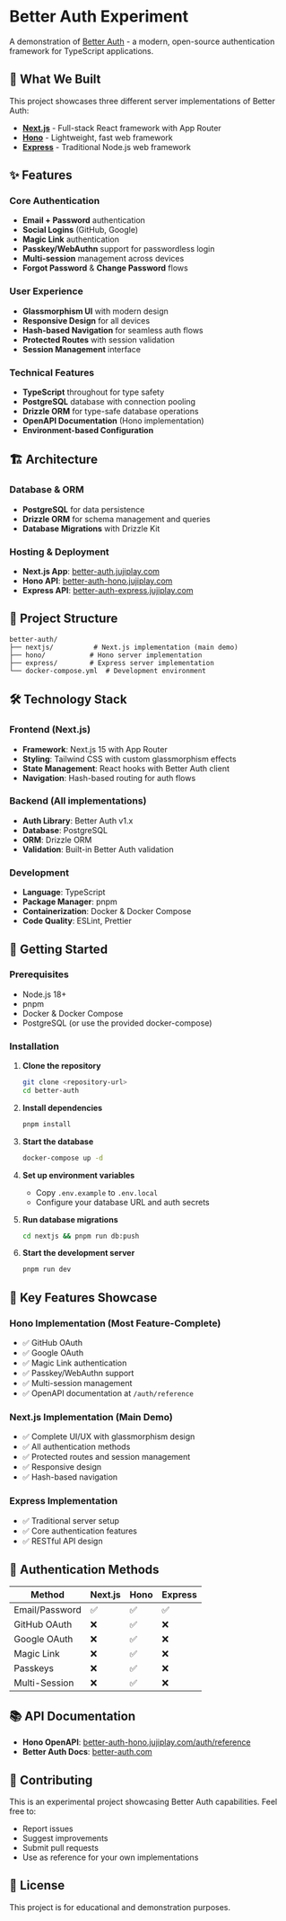 # Better Auth Experiment

A demonstration of [Better Auth](https://www.better-auth.com) - a modern, open-source authentication framework for TypeScript applications.

## 🚀 What We Built

This project showcases three different server implementations of Better Auth:

- **[Next.js](https://nextjs.org)** - Full-stack React framework with App Router
- **[Hono](https://hono.dev)** - Lightweight, fast web framework
- **[Express](https://expressjs.com)** - Traditional Node.js web framework

## ✨ Features

### Core Authentication
- **Email + Password** authentication
- **Social Logins** (GitHub, Google)
- **Magic Link** authentication
- **Passkey/WebAuthn** support for passwordless login
- **Multi-session** management across devices
- **Forgot Password** & **Change Password** flows

### User Experience
- **Glassmorphism UI** with modern design
- **Responsive Design** for all devices
- **Hash-based Navigation** for seamless auth flows
- **Protected Routes** with session validation
- **Session Management** interface

### Technical Features
- **TypeScript** throughout for type safety
- **PostgreSQL** database with connection pooling
- **Drizzle ORM** for type-safe database operations
- **OpenAPI Documentation** (Hono implementation)
- **Environment-based Configuration**

## 🏗️ Architecture

### Database & ORM
- **PostgreSQL** for data persistence
- **Drizzle ORM** for schema management and queries
- **Database Migrations** with Drizzle Kit

### Hosting & Deployment
- **Next.js App**: [better-auth.jujiplay.com](https://better-auth.jujiplay.com)
- **Hono API**: [better-auth-hono.jujiplay.com](https://better-auth-hono.jujiplay.com)
- **Express API**: [better-auth-express.jujiplay.com](https://better-auth-express.jujiplay.com)

## 📁 Project Structure

```
better-auth/
├── nextjs/          # Next.js implementation (main demo)
├── hono/           # Hono server implementation
├── express/        # Express server implementation
└── docker-compose.yml  # Development environment
```

## 🛠️ Technology Stack

### Frontend (Next.js)
- **Framework**: Next.js 15 with App Router
- **Styling**: Tailwind CSS with custom glassmorphism effects
- **State Management**: React hooks with Better Auth client
- **Navigation**: Hash-based routing for auth flows

### Backend (All implementations)
- **Auth Library**: Better Auth v1.x
- **Database**: PostgreSQL
- **ORM**: Drizzle ORM
- **Validation**: Built-in Better Auth validation

### Development
- **Language**: TypeScript
- **Package Manager**: pnpm
- **Containerization**: Docker & Docker Compose
- **Code Quality**: ESLint, Prettier

## 🚀 Getting Started

### Prerequisites
- Node.js 18+
- pnpm
- Docker & Docker Compose
- PostgreSQL (or use the provided docker-compose)

### Installation

1. **Clone the repository**
   ```bash
   git clone <repository-url>
   cd better-auth
   ```

2. **Install dependencies**
   ```bash
   pnpm install
   ```

3. **Start the database**
   ```bash
   docker-compose up -d
   ```

4. **Set up environment variables**
   - Copy `.env.example` to `.env.local`
   - Configure your database URL and auth secrets

5. **Run database migrations**
   ```bash
   cd nextjs && pnpm run db:push
   ```

6. **Start the development server**
   ```bash
   pnpm run dev
   ```

## 🎯 Key Features Showcase

### Hono Implementation (Most Feature-Complete)
- ✅ GitHub OAuth
- ✅ Google OAuth
- ✅ Magic Link authentication
- ✅ Passkey/WebAuthn support
- ✅ Multi-session management
- ✅ OpenAPI documentation at `/auth/reference`

### Next.js Implementation (Main Demo)
- ✅ Complete UI/UX with glassmorphism design
- ✅ All authentication methods
- ✅ Protected routes and session management
- ✅ Responsive design
- ✅ Hash-based navigation

### Express Implementation
- ✅ Traditional server setup
- ✅ Core authentication features
- ✅ RESTful API design

## 🔐 Authentication Methods

| Method | Next.js | Hono | Express |
|--------|---------|------|---------|
| Email/Password | ✅ | ✅ | ✅ |
| GitHub OAuth | ❌ | ✅ | ❌ |
| Google OAuth | ❌ | ✅ | ❌ |
| Magic Link | ❌ | ✅ | ❌ |
| Passkeys | ❌ | ✅ | ❌ |
| Multi-Session | ❌ | ✅ | ❌ |

## 📚 API Documentation

- **Hono OpenAPI**: [better-auth-hono.jujiplay.com/auth/reference](https://better-auth-hono.jujiplay.com/auth/reference)
- **Better Auth Docs**: [better-auth.com](https://www.better-auth.com)

## 🤝 Contributing

This is an experimental project showcasing Better Auth capabilities. Feel free to:

- Report issues
- Suggest improvements
- Submit pull requests
- Use as reference for your own implementations

## 📄 License

This project is for educational and demonstration purposes.

